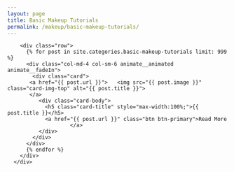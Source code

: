 ```yaml
---
layout: page
title: Basic Makeup Tutorials
permalink: /makeup/basic-makeup-tutorials/
---
```




<div class="col-12 mb-4">
        
        <div class="row">
          {% for post in site.categories.basic-makeup-tutorials limit: 999 %}
          <div class="col-md-4 col-sm-6 animate__animated animate__fadeIn">
            <div class="card">
           <a href="{{ post.url }}">   <img src="{{ post.image }}" class="card-img-top" alt="{{ post.title }}">
           </a>
              <div class="card-body">
                <h5 class="card-title" style="max-width:100%;">{{ post.title }}</h5>
                <a href="{{ post.url }}" class="btn btn-primary">Read More
                        </a>
              </div>
            </div>
          </div>
          {% endfor %}
        </div>
      </div>
